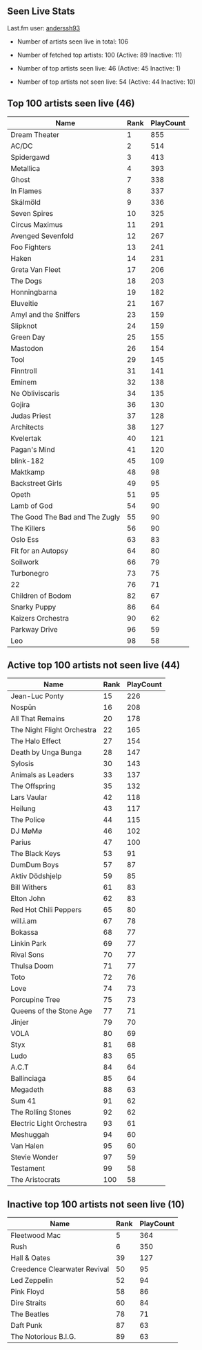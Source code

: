 ## Seen Live Stats

Last.fm user: [anderssh93](https://www.last.fm/user/anderssh93)

- Number of artists seen live in total: 106

- Number of fetched top artists: 100 (Active: 89 Inactive: 11)

- Number of top artists seen live: 46 (Active: 45 Inactive: 1)

- Number of top artists not seen live: 54 (Active: 44 Inactive: 10)

## Top 100 artists seen live (46)

Name                           | Rank | PlayCount
------------------------------ | ---- | ---------
Dream Theater                  | 1    | 855      
AC/DC                          | 2    | 514      
Spidergawd                     | 3    | 413      
Metallica                      | 4    | 393      
Ghost                          | 7    | 338      
In Flames                      | 8    | 337      
Skálmöld                       | 9    | 336      
Seven Spires                   | 10   | 325      
Circus Maximus                 | 11   | 291      
Avenged Sevenfold              | 12   | 267      
Foo Fighters                   | 13   | 241      
Haken                          | 14   | 231      
Greta Van Fleet                | 17   | 206      
The Dogs                       | 18   | 203      
Honningbarna                   | 19   | 182      
Eluveitie                      | 21   | 167      
Amyl and the Sniffers          | 23   | 159      
Slipknot                       | 24   | 159      
Green Day                      | 25   | 155      
Mastodon                       | 26   | 154      
Tool                           | 29   | 145      
Finntroll                      | 31   | 141      
Eminem                         | 32   | 138      
Ne Obliviscaris                | 34   | 135      
Gojira                         | 36   | 130      
Judas Priest                   | 37   | 128      
Architects                     | 38   | 127      
Kvelertak                      | 40   | 121      
Pagan's Mind                   | 41   | 120      
blink-182                      | 45   | 109      
Maktkamp                       | 48   | 98       
Backstreet Girls               | 49   | 95       
Opeth                          | 51   | 95       
Lamb of God                    | 54   | 90       
The Good The Bad and The Zugly | 55   | 90       
The Killers                    | 56   | 90       
Oslo Ess                       | 63   | 83       
Fit for an Autopsy             | 64   | 80       
Soilwork                       | 66   | 79       
Turbonegro                     | 73   | 75       
22                             | 76   | 71       
Children of Bodom              | 82   | 67       
Snarky Puppy                   | 86   | 64       
Kaizers Orchestra              | 90   | 62       
Parkway Drive                  | 96   | 59       
Leo                            | 98   | 58       

## Active top 100 artists not seen live (44)

Name                       | Rank | PlayCount
-------------------------- | ---- | ---------
Jean-Luc Ponty             | 15   | 226      
Nospūn                     | 16   | 208      
All That Remains           | 20   | 178      
The Night Flight Orchestra | 22   | 165      
The Halo Effect            | 27   | 154      
Death by Unga Bunga        | 28   | 147      
Sylosis                    | 30   | 143      
Animals as Leaders         | 33   | 137      
The Offspring              | 35   | 132      
Lars Vaular                | 42   | 118      
Heilung                    | 43   | 117      
The Police                 | 44   | 115      
DJ MøMø                    | 46   | 102      
Parius                     | 47   | 100      
The Black Keys             | 53   | 91       
DumDum Boys                | 57   | 87       
Aktiv Dödshjelp            | 59   | 85       
Bill Withers               | 61   | 83       
Elton John                 | 62   | 83       
Red Hot Chili Peppers      | 65   | 80       
will.i.am                  | 67   | 78       
Bokassa                    | 68   | 77       
Linkin Park                | 69   | 77       
Rival Sons                 | 70   | 77       
Thulsa Doom                | 71   | 77       
Toto                       | 72   | 76       
Love                       | 74   | 73       
Porcupine Tree             | 75   | 73       
Queens of the Stone Age    | 77   | 71       
Jinjer                     | 79   | 70       
VOLA                       | 80   | 69       
Styx                       | 81   | 68       
Ludo                       | 83   | 65       
A.C.T                      | 84   | 64       
Ballinciaga                | 85   | 64       
Megadeth                   | 88   | 63       
Sum 41                     | 91   | 62       
The Rolling Stones         | 92   | 62       
Electric Light Orchestra   | 93   | 61       
Meshuggah                  | 94   | 60       
Van Halen                  | 95   | 60       
Stevie Wonder              | 97   | 59       
Testament                  | 99   | 58       
The Aristocrats            | 100  | 58       

## Inactive top 100 artists not seen live (10)

Name                         | Rank | PlayCount
---------------------------- | ---- | ---------
Fleetwood Mac                | 5    | 364      
Rush                         | 6    | 350      
Hall & Oates                 | 39   | 127      
Creedence Clearwater Revival | 50   | 95       
Led Zeppelin                 | 52   | 94       
Pink Floyd                   | 58   | 86       
Dire Straits                 | 60   | 84       
The Beatles                  | 78   | 71       
Daft Punk                    | 87   | 63       
The Notorious B.I.G.         | 89   | 63       
